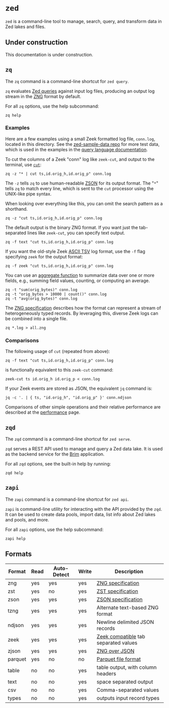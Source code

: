 # `zed`

`zed` is a command-line tool to manage, search, query, and transform
data in Zed lakes and files.

## Under construction

This documentation is under construction.

## `zq`

The `zq` command is a command-line shortcut for `zed query`.

`zq` evaluates [Zed queries](../../docs/language/README.md) against input log
  files, producing an output log stream in the [ZNG](../../docs/formats/zng.md)
  format by default.

For all `zq` options, use the help subcommand:

```
zq help
```

### Examples

Here are a few examples using a small Zeek formatted log file, `conn.log`,
located in this directory. See the
[zed-sample-data repo](https://github.com/brimdata/zed-sample-data) for more test
data, which is used in the examples in the
[query language documentation](../../docs/language/README.md).

To cut the columns of a Zeek "conn" log like `zeek-cut`, and output to the
 terminal, use [`cut`](../../docs/language/processors/README.md#cut):

```
zq -z "* | cut ts,id.orig_h,id.orig_p" conn.log
```

The `-z` tells `zq` to use human-readable [ZSON](../../docs/formats/zson.md)
for its output format. The "`*`"
tells `zq` to match every line, which is sent to the `cut` processor
using the UNIX-like pipe syntax.

When looking over everything like this, you can omit the search pattern
as a shorthand.
```
zq -z "cut ts,id.orig_h,id.orig_p" conn.log
```

The default output is the binary ZNG format. If you want just the tab-separated
 lines like `zeek-cut`, you can specify text output.
```
zq -f text "cut ts,id.orig_h,id.orig_p" conn.log
```
If you want the old-style Zeek [ASCII TSV](https://docs.zeek.org/en/master/log-formats.html#zeek-tsv-format-logs)
log format, use the `-f` flag specifying `zeek` for the output
format:
```
zq -f zeek "cut ts,id.orig_h,id.orig_p" conn.log
```
You can use an [aggregate function](../../docs/language/aggregate-functions/README.md) to summarize data over one or
more fields, e.g., summing field values, counting, or computing an average.
```
zq -t "sum(orig_bytes)" conn.log
zq -t "orig_bytes > 10000 | count()" conn.log
zq -t "avg(orig_bytes)" conn.log
```

The [ZNG specification](../../docs/formats/zng.md) describes how the format can
represent a stream of heterogeneously typed records. By leveraging this,
diverse Zeek logs can be combined into a single file.

```
zq *.log > all.zng
```

### Comparisons

The following usage of `cut` (repeated from above):

```
zq -f text "cut ts,id.orig_h,id.orig_p" conn.log
```

is functionally equivalent to this `zeek-cut` command:

```
zeek-cut ts id.orig_h id.orig_p < conn.log
```

If your Zeek events are stored as JSON, the equivalent `jq` command is:

```
jq -c '. | { ts, "id.orig_h", "id.orig_p" }' conn.ndjson
```

Comparisons of other simple operations and their relative performance are described
at the [performance](../../performance/README.md) page.

## `zqd`

The `zqd` command is a command-line shortcut for `zed serve`.

`zqd` serves a REST API used to manage and query a Zed data lake.
It is used as the backend service for the [Brim](https://github.com/brimdata/brim)
application.

For all `zqd` options, see the built-in help by running:

```
zqd help
```

## `zapi`

The `zapi` command is a command-line shortcut for `zed api`.

`zapi` is command-line utility for interacting with the API provided by the
`zqd`. It can be used to create data pools, import data, list info about
Zed lakes and pools, and more.

For all `zapi` options, use the help subcommand:

```
zapi help
```

## Formats

| Format | Read | Auto-Detect | Write | Description |
|--------|------|-------------|-------|-------------|
| zng | yes | yes | yes | [ZNG specification](../../docs/formats/zng.md) |
| zst | yes | no | yes | [ZST specification](../../docs/formats/zst.md) |
| zson | yes | yes | yes | [ZSON specification](../../docs/formats/zson.md) |
| tzng | yes | yes | yes | Alternate text-based ZNG format |
| ndjson | yes | yes | yes | Newline delimited JSON records |
| zeek  | yes | yes | yes | [Zeek compatible](https://docs.zeek.org/en/master/log-formats.html#zeek-tsv-format-logs) tab separated values |
| zjson | yes | yes | yes | [ZNG over JSON](../../docs/formats/zng-over-json.md) |
| parquet | yes | no | no | [Parquet file format](https://github.com/apache/parquet-format#file-format)
| table | no | no | yes | table output, with column headers |
| text | no | no | yes | space separated output |
| csv | no | no | yes | Comma-separated values |
| types | no | no | yes | outputs input record types |
